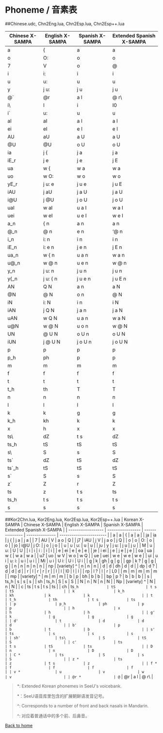 # Phoneme / 音素表
##Chinese.udc,  Chn2Eng.lua, Chn2Esp.lua, Chn2Esp++.lua

| Chinese X-SAMPA | English X-SAMPA | Spanish X-SAMPA | Extended Spanish X-SAMPA |
| --------------- | --------------- | --------------- | ------------------------ |
| a               | {               | a               | a                        |
| o               | O:              | o               | o                        |
| 7               | V               | o               | @                        |
| i               | i:              | i               | i                        |
| u               | u:              | u               | u                        |
| y               | j u:            | j u             | j u                      |
| @`              | @r              | a l             | @ r\                     |
| i\              | I               | i               | I0                       |
| i`              | u:              | u               | u                        |
| aI              | aI              | a I             | a I                      |
| ei              | eI              | e I             | e I                      |
| AU              | aU              | a U             | a U                      |
| @U              | @U              | o U             | o U                      |
| ia              | j {             | j a             | j a                      |
| iE_r            | j e             | j e             | j E                      |
| ua              | w {             | w a             | w a                      |
| uo              | w O:            | w o             | w o                      |
| yE_r            | j u: e          | j u e           | j u E                    |
| iAU             | j aU            | j a U           | j a U                    |
| i@U             | j @U            | j o U           | j o U                    |
| uaI             | w aI            | u a I           | w a I                    |
| uei             | w eI            | u e I           | w e I                    |
| a_n             | { n             | a n             | a n                      |
| @_n             | @ n             | e n             | ‘@ n                     |
| i_n             | i: n            | i n             | i n                      |
| iE_n            | i: e n          | j e n           | j E n                    |
| ua_n            | w { n           | u a n           | w a n                    |
| u@_n            | w @ n           | u e n           | w @ n                    |
| y_n             | j u: n          | j u n           | j u n                    |
| y{_n            | j u: { n        | j u e n         | j u E n                  |
| AN              | Q N             | a n             | a N                      |
| @N              | @ N             | o n             | @ N                      |
| iN              | i: N            | i n             | i N                      |
| iAN             | j Q N           | j a n           | j a N                    |
| uAN             | w Q N           | u a n           | w a N                    |
| u@N             | w @ N           | u o n           | w @ N                    |
| UN              | @ U N           | o U n           | o U N                    |
| iUN             | j @ U N         | j o U n         | j o U N                  |
| p               | p               | p               | p                        |
| p_h             | ph              | p               | p                        |
| m               | m               | m               | m                        |
| f               | f               | f               | f                        |
| t               | t               | t               | t                        |
| t_h             | th              | T               | T                        |
| n               | n               | n               | n                        |
| l               | l               | l               | l                        |
| k               | k               | g               | g                        |
| k_h             | kh              | k               | k                        |
| x               | h               | x               | x                        |
| ts\             | dZ              | t s             | dZ                       |
| ts\_h           | tS              | tS              | tS                       |
| s\              | S               | s               | S                        |
| ts`             | dZ              | tS              | dZ                       |
| ts`_h           | tS              | tS              | tS                       |
| s`              | S               | s               | S                        |
| z`              | Z               | r               | Z                        |
| ts              | z               | t s             | ts                       |
| ts_h            | t s             | t s             | t s                      |
| s               | s               | s               | s                        |

##Kor2Chn.lua, Kor2Eng.lua, Kor2Esp.lua, Kor2Esp++.lua
| Korean X-SAMPA     | Chinese X-SAMPA   | English X-SAMPA | Spanish X-SAMPA | Extended Spanish X-SAMPA |
| ------------------ | ----------------- | --------------- | --------------- | ------------------------ |
| a                  | a                 | {               | a               | a                        |
| ja                 | ia                | j {             | j a             | j a                      |
| 7                  | AU                | V               | a o             | Q                        |
| j7                 | iAU               | j V             | j a o           | j Q                      |
| o                  | o                 | O:              | o               | o                        |
| jo                 | i@U               | j O:            | j o             | j o                      |
| u                  | u                 | u:              | u               | u                        |
| ju                 | y                 | j u:            | j u             | j u                      |
| M                  | u                 | u:              | U               | U                        |
| i                  | i                 | i :             | i               | i                        |
| e                  | ei                | e               | e               | e                        |
| je                 | i ei              | j e             | j e             | j e                      |
| oa                 | ua                | w {             | w a             | w a                      |
| u7                 | uo                | w V             | w o             | w Q                      |
| ue                 | uei               | w e             | w e             | w e                      |
| ui                 | u i               | u: i:           | u i             | u i                      |
| Mi                 | u i               | U i:            | U i             | U i                      |
| g                  | k                 | gh              | g               | g                        |
| gp                 | k ?               | g               | g               | g                        |
| n                  | n                 | n               | n               | n                        |
| np                 | [variety] ^       | n               | n               | n                        |
| d                  | d                 | dh              | d               | d                        |
| dp                 | d ?               | d               | d               | d                        |
| r                  | l                 | r               | r               | r                        |
| l                  | l                 | l0              | l               | l                        |
| rp                 | l ?               | l               | r               | L0                       |
| m                  | m                 | m               | m               | m                        |
| mp                 | [variety] ^       | m               | m               | m                        |
| b                  | p                 | bh              | b               | b                        |
| bp                 | p ?               | b               | b               | b                        |
| s                  | ts_h              | s               | s               | s                        |
| sh                 | ts\_h             | S               | s               | S                        |
| N                  | n                 | N               | n               | N                        |
| Np                 | [variety] ^       | N               | n               | N                        |
| c                  | ts                | t s             | t s             | ts                       |
| ch                 | ts`_h             | tS              | t s             | tS                       |
| k                  | k_h               | kh              | k               | k                        |
| t                  | t_h               | th              | t s             | ts                       |
| p                  | p_h               | ph              | p               | p                        |
| h                  | x                 | h               | h               | h                        |
| g'                 | k                 | g               | g               | g                        |
| d'                 | t                 | d               | d               | d                        |
| b'                 | p                 | b               | t               | b                        |
| s'                 | ts                | s               | s               | s                        |
| sh'                | ts\               | S               | tS              | S                        |
| c'                 | ts                | t s             | tS              | ts                       |
| D                  | n                 | n               | D               | D                        |
| C *                | ts                | S               | s               | S                        |
| z *                | ts                | z               | t s             | z                        |
| f *                | f                 | f               | f               | f                        |
| v *                | u                 | v               | w               | v                        |
| @r *               | @`                | @r              | a l             | @ r\                     |

> *: Extended Korean phonemes in SeeU's voicebank.
>
> *：SeeU语音库里包含的扩展朝鲜语发音记号。
>
> ^: Corresponds to a number of front and back nasals in Mandarin.
>
> ^: 对应着普通话中的多个前、后鼻音。

  
[Back to home](/vocaloid-dictionaries/)

